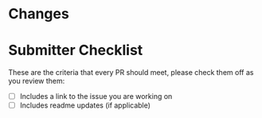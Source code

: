 <!-- 🎉🎉🎉 Thank you for the PR!!! 🎉🎉🎉 -->

# Changes

<!-- Describe your changes here and include a link to the issue you are working on -->

# Submitter Checklist

These are the criteria that every PR should meet, please check them off as you
review them:

- [ ] Includes a link to the issue you are working on
- [ ] Includes readme updates (if applicable)
